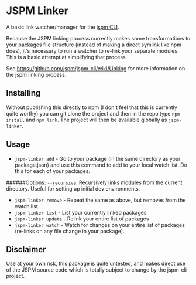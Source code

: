# JSPM Linker

A basic link watcher/manager for the [jspm CLI](https://github.com/jspm/jspm-cli).

Because the JSPM linking process currently makes some transformations
to your packages file structure (instead of making a direct symlink like
npm does), it's necessary to run a watcher to re-link your separate
modules. This is a basic attempt at simplifying that process.

See https://github.com/jspm/jspm-cli/wiki/Linking for more information
on the jspm linking process.

## Installing
Without publishing this directly to npm (I don't feel that this is
currently quite worthy) you can git clone the project and then in the
repo type `npm install` and `npm link`. The project will then be
available globally as `jspm-linker`.

## Usage
* `jspm-linker add` - Go to your package (in the same directory as your
package.json) and use this command to add to your local watch list. Do
this for each of your packages.

######Options:
`--recursive`: Recursively links modules from the current directory.
Useful for setting up initial dev environments.

* `jspm-linker remove` - Repeat the same as above, but removes from the
 watch list.
* `jspm-linker list` - List your currently linked packages
* `jspm-linker update` - Relink your entire list of packages
* `jspm-linker watch` - Watch for changes on your entire list of packages
(re-links on any file change in your package).

## Disclaimer
Use at your own risk, this package is quite untested, and makes direct use
 of the JSPM source code which is totally subject to change by the jspm-cli project.
